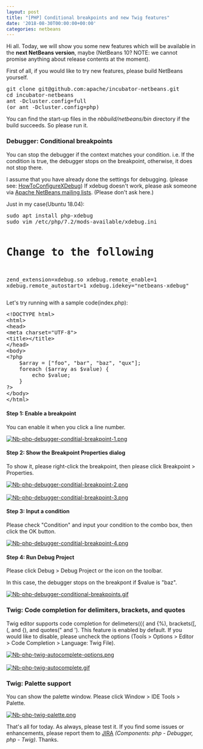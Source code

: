 ```yaml
---
layout: post
title: "[PHP] Conditional breakpoints and new Twig features"
date: '2018-08-30T00:00:00+00:00'
categories: netbeans
---
```

<p>
    Hi all. Today, we will show you some new features which will be available in the <b>next NetBeans version</b>, maybe
    (NetBeans 10? NOTE: we cannot promise anything about release contents at the moment).
</p>
<p>
    First of all, if you would like to try new features, please build NetBeans yourself.
</p>
<pre>
git clone git@github.com:apache/incubator-netbeans.git
cd incubator-netbeans
ant -Dcluster.config=full
(or ant -Dcluster.config=php)
</pre>
<p>
    You can find the start-up files in the <i>nbbuild/netbeans/bin</i> directory if the build succeeds. So please run it.
</p>

<h3>Debugger: Conditional breakpoints</h3>
<p>
    You can stop the debugger if the context matches your condition.
    i.e. If the condition is true, the debugger stops on the breakpoint, otherwise, it does not stop there.
</p>

<p>
    I assume that you have already done the settings for debugging. (please see: <a href="http://wiki.netbeans.org/HowToConfigureXDebug">HowToConfigureXDebug</a>)
    If xdebug doesn't work, please ask someone via <a href="https://netbeans.apache.org/community/mailing-lists.html">Apache NetBeans mailing lists</a>. (Please don't ask here.)
</p>

<p>
    Just in my case(Ubuntu 18.04):
</p>
<pre>
sudo apt install php-xdebug
sudo vim /etc/php/7.2/mods-available/xdebug.ini

# Change to the following
zend_extension=xdebug.so
xdebug.remote_enable=1
xdebug.remote_autostart=1
xdebug.idekey="netbeans-xdebug"
</pre>

<p>
    Let's try running with a sample code(index.php):
</p>
<pre>
&lt;!DOCTYPE html&gt;
&lt;html&gt;
&lt;head&gt;
&lt;meta charset=&quot;UTF-8&quot;&gt;
&lt;title&gt;&lt;/title&gt;
&lt;/head&gt;
&lt;body&gt;
&lt;?php
    $array = [&quot;foo&quot;, &quot;bar&quot;, &quot;baz&quot;, &quot;qux&quot;];
    foreach ($array as $value) {
        echo $value;
    }
?&gt;
&lt;/body&gt;
&lt;/html&gt;
</pre>

<h4>Step 1: Enable a breakpoint</h4>
<p>You can enable it when you click a line number.</p>
<a href="https://blogs.apache.org/netbeans/mediaresource/25771e8e-3082-4920-925a-effbd57c99cb"><img src="https://blogs.apache.org/netbeans/mediaresource/25771e8e-3082-4920-925a-effbd57c99cb" alt="Nb-php-debugger-conditial-breakpoint-1.png"></img></a>

<h4>Step 2: Show the Breakpoint Properties dialog</h4>
<p>To show it, please right-click the breakpoint, then please click Breakpoint > Properties.</p>
<a href="https://blogs.apache.org/netbeans/mediaresource/8e448740-699e-4070-8f83-5941c005126c"><img src="https://blogs.apache.org/netbeans/mediaresource/8e448740-699e-4070-8f83-5941c005126c" alt="Nb-php-debugger-conditial-breakpoint-2.png"></img></a><br/><br/>
<a href="https://blogs.apache.org/netbeans/mediaresource/e66e4a2b-aedf-4a7f-aac4-8dada12e4764"><img src="https://blogs.apache.org/netbeans/mediaresource/e66e4a2b-aedf-4a7f-aac4-8dada12e4764" alt="Nb-php-debugger-conditial-breakpoint-3.png"></img></a>

<h4>Step 3: Input a condition</h4>
<p>Please check "Condition" and input your condition to the combo box, then click the OK button.</p>
<a href="https://blogs.apache.org/netbeans/mediaresource/83c2e5eb-da5d-4272-807f-5ba1dfe6398b"><img src="https://blogs.apache.org/netbeans/mediaresource/83c2e5eb-da5d-4272-807f-5ba1dfe6398b" alt="Nb-php-debugger-conditial-breakpoint-4.png"></img></a>

<h4>Step 4: Run Debug Project</h4>
<p>Please click Debug > Debug Project or the icon on the toolbar.</p>
<p>In this case, the debugger stops on the breakpont if $value is "baz".</p>

<a href="https://blogs.apache.org/netbeans/mediaresource/c1460e67-4caf-4a2c-909c-38c2be8d8bd2"><img src="https://blogs.apache.org/netbeans/mediaresource/c1460e67-4caf-4a2c-909c-38c2be8d8bd2" alt="Nb-php-debugger-conditional-breakpoints.gif"></img></a>

<h3>Twig: Code completion for delimiters, brackets, and quotes</h3>
<p>Twig editor supports code completion for delimeters({{ and {%), brackets([, (, and {), and quotes(" and '). 
This feature is enabled by default. If you would like to disable, please uncheck the options (Tools > Options > Editor > Code Completion > Language: Twig File).
</p>
<a href="https://blogs.apache.org/netbeans/mediaresource/385a0dd9-8988-4b06-ab56-7952d75ddb58"><img src="https://blogs.apache.org/netbeans/mediaresource/385a0dd9-8988-4b06-ab56-7952d75ddb58" alt="Nb-php-twig-autocomplete-options.png"></img></a>
<br/><br/>
<a href="https://blogs.apache.org/netbeans/mediaresource/6c4c7d0a-f17f-455f-8bb0-1953dbed4443"><img src="https://blogs.apache.org/netbeans/mediaresource/6c4c7d0a-f17f-455f-8bb0-1953dbed4443" alt="Nb-php-twig-autocomplete.gif"></img></a>

<h3>Twig: Palette support</h3>
<p>You can show the palette window. Please click Window > IDE Tools > Palette.</p>
<a href="https://blogs.apache.org/netbeans/mediaresource/c0758bcf-96b6-4ff0-8c9c-13d69fc44d97"><img src="https://blogs.apache.org/netbeans/mediaresource/c0758bcf-96b6-4ff0-8c9c-13d69fc44d97" alt="Nb-php-twig-palette.png"></img></a>

<p>
    That's all for today. As always, please test it.
    If you find some issues or enhancements, please report them to <a href="https://issues.apache.org/jira/projects/NETBEANS/issues">JIRA</a>
    <i>(Components: php - Debugger, php - Twig)</i>. Thanks.
</p>
